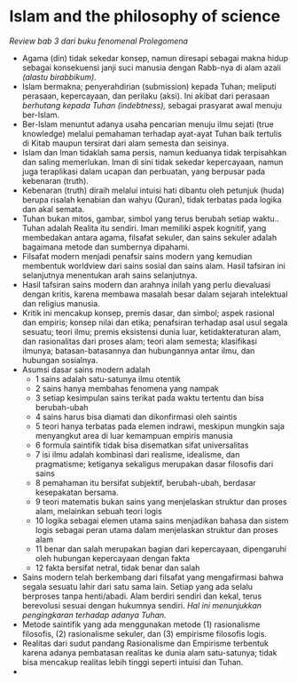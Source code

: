 # Islam and the philosophy of science
_Review bab 3 dari buku fenomenal Prolegomena_


- Agama (din) tidak sekedar konsep, namun diresapi sebagai makna hidup sebagai konsekuensi janji suci manusia dengan Rabb-nya di alam azali _(alastu birabbikum)_. 
- Islam bermakna; penyerahdirian (submission) kepada Tuhan; meliputi perasaan, kepercayaan, dan perilaku (aksi). Ini akibat dari perasaan _berhutang kepada Tuhan (indebtness),_ sebagai prasyarat awal menuju ber-Islam.
- Ber-Islam menuntut adanya usaha pencarian menuju ilmu sejati (true knowledge) melalui pemahaman terhadap ayat-ayat Tuhan baik tertulis di Kitab maupun tersirat dari alam semesta dan seisinya.
- Islam dan Iman tidaklah sama persis, namun keduanya tidak terpisahkan dan saling memerlukan. Iman di sini tidak sekedar kepercayaan, namun juga teraplikasi dalam ucapan dan perbuatan, yang berpusar pada kebenaran (truth).
- Kebenaran (truth) diraih melalui intuisi hati dibantu oleh petunjuk (huda) berupa risalah kenabian dan wahyu (Quran), tidak terbatas pada logika dan akal semata. 
- Tuhan bukan mitos, gambar, simbol yang terus berubah setiap waktu.. Tuhan adalah Realita itu sendiri. Iman memiliki aspek kognitif, yang membedakan antara agama, filsafat sekuler, dan sains sekuler adalah bagaimana metode dan sumbernya dipahami.
- Filsafat modern menjadi penafsir sains modern yang kemudian membentuk worldview dari sains sosial dan sains alam. Hasil tafsiran ini selanjutnya menentukan arah sains selanjutnya.
- Hasil tafsiran sains modern dan arahnya inilah yang perlu dievaluasi dengan kritis, karena membawa masalah besar dalam sejarah intelektual dan religius manusia.
- Kritik ini mencakup konsep, premis dasar, dan simbol; aspek rasional dan empiris; konsep nilai dan etika; penafsiran terhadap asal usul segala sesuatu; teori ilmu; premis eksistensi dunia luar, ketidakteraturan alam, dan rasionalitas dari proses alam; teori alam semesta; klasifikasi ilmunya; batasan-batasannya dan hubungannya antar ilmu, dan hubungan sosialnya.
- Asumsi dasar sains modern adalah
	- 1 sains adalah satu-satunya ilmu otentik
	- 2 sains hanya membahas fenomena yang nampak
	- 3 setiap kesimpulan sains terikat pada waktu tertentu dan bisa berubah-ubah
	- 4 sains harus bisa diamati dan dikonfirmasi oleh saintis
	- 5 teori hanya terbatas pada elemen indrawi, meskipun mungkin saja menyangkut area di luar kemampuan empiris manusia
	- 6 formula saintifik tidak bisa disematkan sifat universalitas
	- 7 isi ilmu adalah kombinasi dari realisme, idealisme, dan pragmatisme; ketiganya sekaligus merupakan dasar filosofis dari sains
	- 8 pemahaman itu bersifat subjektif, berubah-ubah, berdasar kesepakatan bersama. 
	- 9 teori matematis bukan sains yang menjelaskan struktur dan proses alam, melainkan sebuah teori logis
	- 10 logika sebagai elemen utama sains menjadikan bahasa dan sistem logis sebagai peran utama dalam menjelaskan struktur dan proses alam
	- 11 benar dan salah merupakan bagian dari kepercayaan, dipengaruhi oleh hubungan kepercayaan dengan fakta
	- 12 fakta bersifat netral, tidak benar dan salah
- Sains modern telah berkembang dari filsafat yang mengafirmasi bahwa segala sesuatu lahir dari satu sama lain. Setiap yang ada selalu berproses tanpa henti/abadi. Alam berdiri sendiri dan kekal, terus berevolusi sesuai dengan hukumnya sendiri. _Hal ini menunjukkan pengingkaran terhadap adanya Tuhan._
- Metode saintifik yang ada  menggunakan metode (1) rasionalisme filosofis, (2) rasionalisme sekuler, dan (3) empirisme filosofis logis.
- Realitas dari sudut pandang Rasionalisme dan Empirisme terbentuk karena adanya pembatasan realitas ke dunia alam satu-satunya; tidak bisa mencakup realitas lebih tinggi seperti intuisi dan Tuhan.
- 
